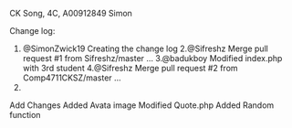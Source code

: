 CK Song, 4C, A00912849
Simon

Change log:
1. @SimonZwick19	Creating the change log	
2.@Sifreshz	Merge pull request #1 from Sifreshz/master  …
3.@badukboy	Modified index.php with 3rd student	
4.@Sifreshz	Merge pull request #2 from Comp4711CKSZ/master  …
5.

Add Changes 
Added Avata image
Modified Quote.php
Added Random function
